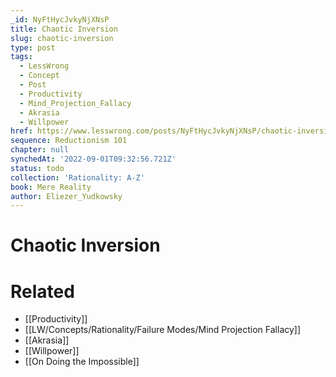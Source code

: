 ```yaml
---
_id: NyFtHycJvkyNjXNsP
title: Chaotic Inversion
slug: chaotic-inversion
type: post
tags:
  - LessWrong
  - Concept
  - Post
  - Productivity
  - Mind_Projection_Fallacy
  - Akrasia
  - Willpower
href: https://www.lesswrong.com/posts/NyFtHycJvkyNjXNsP/chaotic-inversion
sequence: Reductionism 101
chapter: null
synchedAt: '2022-09-01T09:32:56.721Z'
status: todo
collection: 'Rationality: A-Z'
book: Mere Reality
author: Eliezer_Yudkowsky
---
```


# Chaotic Inversion


# Related

- [[Productivity]]
- [[LW/Concepts/Rationality/Failure Modes/Mind Projection Fallacy]]
- [[Akrasia]]
- [[Willpower]]
- [[On Doing the Impossible]]